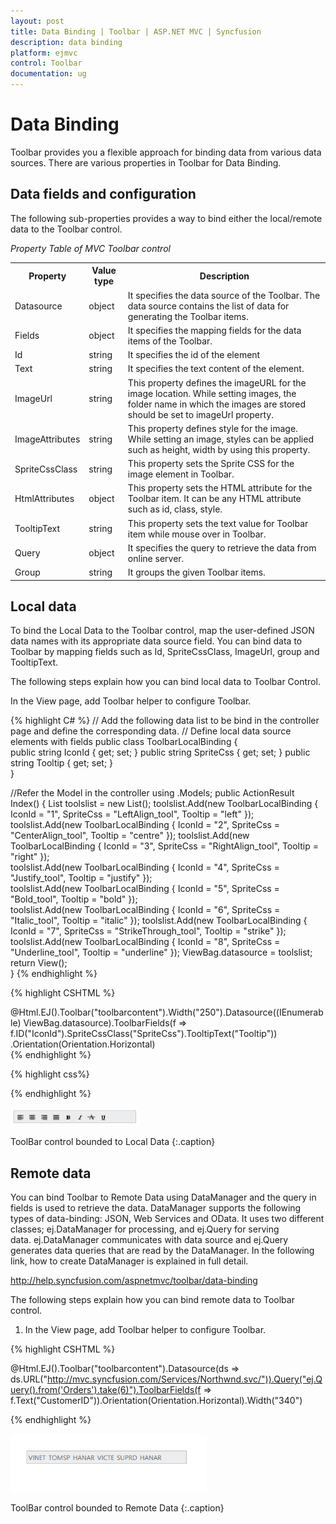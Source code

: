 ```yaml
---
layout: post
title: Data Binding | Toolbar | ASP.NET MVC | Syncfusion
description: data binding
platform: ejmvc
control: Toolbar
documentation: ug
---
```


# Data Binding

Toolbar provides you a flexible approach for binding data from various data sources. There are various properties in Toolbar for Data Binding.

## Data fields and configuration 

The following sub-properties provides a way to bind either the local/remote data to the Toolbar control.



_Property Table of MVC Toolbar control_

<table>
<tr>
<th>
Property</th><th>
Value type</th><th>
Description</th></tr>
<tr>
<td>
Datasource</td><td>
object</td><td>
It specifies the data source of the Toolbar. The data source contains the list of data for generating the Toolbar items.</td></tr>
<tr>
<td>
Fields</td><td>
object</td><td>
It specifies the mapping fields for the data items of the Toolbar.</td></tr>
<tr>
<td>
Id</td><td>
string</td><td>
It specifies the id of the element</td></tr>
<tr>
<td>
Text</td><td>
string</td><td>
It specifies the text content of the element.</td></tr>
<tr>
<td>
ImageUrl</td><td>
string</td><td>
This property defines the imageURL for the image location. While setting images, the folder name in which the images are stored should be set to imageUrl property.</td></tr>
<tr>
<td>
ImageAttributes</td><td>
string</td><td>
This property defines style for the image. While setting an image, styles can be applied such as height, width by using this property.</td></tr>
<tr>
<td>
SpriteCssClass</td><td>
string</td><td>
This property sets the Sprite CSS for the image element in Toolbar.</td></tr>
<tr>
<td>
HtmlAttributes</td><td>
object</td><td>
This property sets the HTML attribute for the Toolbar item. It can be any HTML attribute such as id, class, style.</td></tr>
<tr>
<td>
TooltipText</td><td>
string</td><td>
This property sets the text value for Toolbar item while mouse over in Toolbar.</td></tr>
<tr>
<td>
Query</td><td>
object</td><td>
It specifies the query to retrieve the data from online server.</td></tr>
<tr>
<td>
Group</td><td>
string</td><td>
It groups the given Toolbar items.</td></tr>
</table>


## Local data

To bind the Local Data to the Toolbar control, map the user-defined JSON data names with its appropriate data source field. You can bind data to Toolbar by mapping fields such as Id, SpriteCssClass, ImageUrl, group and TooltipText.

The following steps explain how you can bind local data to Toolbar Control.

In the View page, add Toolbar helper to configure Toolbar. 


{% highlight C# %}
// Add the following data list to be bind in the controller page and define the corresponding data.
// Define local data source elements with  fields 
 public class ToolbarLocalBinding 
 {     
	public string IconId { get; set; } 
	public string SpriteCss { get; set; }
	public string Tooltip { get; set; }   
	}
 
 //Refer the Model in the controller
 using <Applicationname>.Models;
 public ActionResult Index()
 { 
	List<ToolbarLocalBinding> toolslist = new List<ToolbarLocalBinding>(); 
	toolslist.Add(new ToolbarLocalBinding { IconId = "1", SpriteCss = "LeftAlign_tool", Tooltip = "left" });
	toolslist.Add(new ToolbarLocalBinding { IconId = "2", SpriteCss = "CenterAlign_tool", Tooltip = "centre" }); 
	toolslist.Add(new ToolbarLocalBinding { IconId = "3", SpriteCss = "RightAlign_tool", Tooltip = "right" });  
	toolslist.Add(new ToolbarLocalBinding { IconId = "4", SpriteCss = "Justify_tool", Tooltip = "justify" });  
	toolslist.Add(new ToolbarLocalBinding { IconId = "5", SpriteCss = "Bold_tool", Tooltip = "bold" });  
	toolslist.Add(new ToolbarLocalBinding { IconId = "6", SpriteCss = "Italic_tool", Tooltip = "italic" }); 
	toolslist.Add(new ToolbarLocalBinding { IconId = "7", SpriteCss = "StrikeThrough_tool", Tooltip = "strike" });  
	toolslist.Add(new ToolbarLocalBinding { IconId = "8", SpriteCss = "Underline_tool", Tooltip = "underline" }); 
	ViewBag.datasource = toolslist; 
	return View();    
 }
{% endhighlight %} 

{% highlight CSHTML %} 
 <div class="cols-sample-area"> 
 @Html.EJ().Toolbar("toolbarcontent").Width("250").Datasource((IEnumerable<MVCSamples.Models.ToolbarLocalBinding>)
 ViewBag.datasource).ToolbarFields(f => f.ID("IconId").SpriteCssClass("SpriteCss").TooltipText("Tooltip"))
 .Orientation(Orientation.Horizontal)
 </div>
 {% endhighlight %}


{% highlight css%}

<style type="text/css" class="cssStyles">

	.darktheme .cols-sample-area .e-tooltxt .ToolbarItems 
	{

		background-image: url('../images/toolbar/ui-icons-metro.png');

	}



	.cols-sample-area .e-tooltxt .ToolbarItems 
	{

		display: block;

		background-image: url('../images/toolbar/ui-icons-dark.png');

		height: 22px;

		width: 22px;

	}



	.e-tooltxt:hover .ToolbarItems, .darktheme .cols-sample-area .e-tooltxt:hover .ToolbarItems 
	{

		background-image: url('../images/toolbar/ui-icons-light.png');

	}



	.ToolbarItems.LeftAlign_tool 
	{

		background-position: -26px -39px;

	}



	.ToolbarItems.CenterAlign_tool 
	{

		background-position: -55px -39px;

	}



	.ToolbarItems.RightAlign_tool 
	{

		background-position: -89px -39px;

	}



	.ToolbarItems.Justify_tool 
	{

		background-position: -123px -39px;

	}



	.ToolbarItems.Bold_tool 
	{

		background-position: -159px -39px;

	}



	.ToolbarItems.Italic_tool 
	{

		background-position: -196px -39px;

	}



	.ToolbarItems.StrikeThrough_tool 
	{

		background-position: -55px -70px;

	}



	.ToolbarItems.Underline_tool 
	{

		background-position: -23px -68px;

	}



	.html 
	{

		background-color: yellowgreen;

	}

</style>

{% endhighlight %}

![](Data-Binding_images/Data-Binding_img1.png)

ToolBar control bounded to Local Data
{:.caption}

## Remote data

You can bind Toolbar to Remote Data using DataManager and the query in fields is used to retrieve the data. DataManager supports the following types of data-binding: JSON, Web Services and OData. It uses two different classes; ej.DataManager for processing, and ej.Query for serving data. ej.DataManager communicates with data source and ej.Query generates data queries that are read by the DataManager. In the following link, how to create DataManager is explained in full detail.

<http://help.syncfusion.com/aspnetmvc/toolbar/data-binding>

The following steps explain how you can bind remote data to Toolbar control.

1. In the View page, add Toolbar helper to configure Toolbar.



{% highlight CSHTML %}

@Html.EJ().Toolbar("toolbarcontent").Datasource(ds => ds.URL("http://mvc.syncfusion.com/Services/Northwnd.svc/")).Query("ej.Query().from('Orders').take(6)").ToolbarFields(f => f.Text("CustomerID")).Orientation(Orientation.Horizontal).Width("340")

{% endhighlight %}

![](Data-Binding_images/Data-Binding_img2.png)

ToolBar control bounded to Remote Data
{:.caption}

